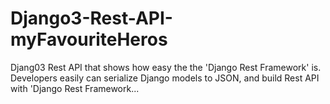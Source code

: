 # Django3-Rest-API-myFavouriteHeros
Djang03 Rest API that shows how easy the the 'Django Rest Framework' is. Developers easily can serialize Django models to JSON, and build Rest API with 'Django Rest Framework... 

